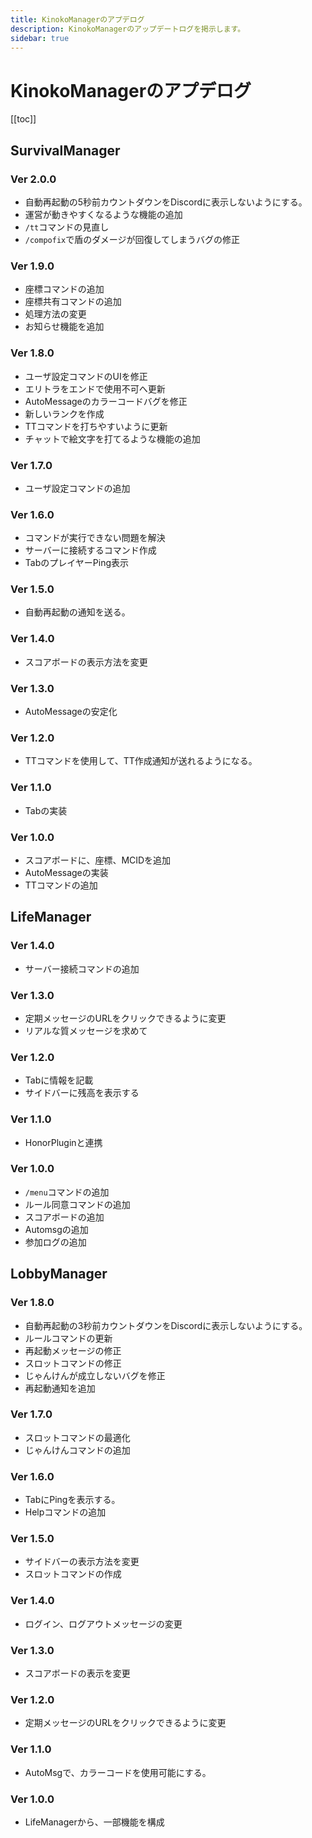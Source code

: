 ```yaml
---
title: KinokoManagerのアプデログ
description: KinokoManagerのアップデートログを掲示します。
sidebar: true
---
```

# KinokoManagerのアプデログ
[[toc]]

## SurvivalManager
### Ver 2.0.0
- 自動再起動の5秒前カウントダウンをDiscordに表示しないようにする。
- 運営が動きやすくなるような機能の追加
- `/tt`コマンドの見直し
- `/compofix`で盾のダメージが回復してしまうバグの修正

### Ver 1.9.0
- 座標コマンドの追加
- 座標共有コマンドの追加
- 処理方法の変更
- お知らせ機能を追加

### Ver 1.8.0
- ユーザ設定コマンドのUIを修正
- エリトラをエンドで使用不可へ更新
- AutoMessageのカラーコードバグを修正
- 新しいランクを作成
- TTコマンドを打ちやすいように更新
- チャットで絵文字を打てるような機能の追加

### Ver 1.7.0
- ユーザ設定コマンドの追加

### Ver 1.6.0
- コマンドが実行できない問題を解決
- サーバーに接続するコマンド作成
- TabのプレイヤーPing表示

### Ver 1.5.0
- 自動再起動の通知を送る。

### Ver 1.4.0
- スコアボードの表示方法を変更

### Ver 1.3.0
- AutoMessageの安定化

### Ver 1.2.0
- TTコマンドを使用して、TT作成通知が送れるようになる。

### Ver 1.1.0
- Tabの実装

### Ver 1.0.0
- スコアボードに、座標、MCIDを追加
- AutoMessageの実装
- TTコマンドの追加

## LifeManager
### Ver 1.4.0
- サーバー接続コマンドの追加

### Ver 1.3.0
- 定期メッセージのURLをクリックできるように変更
- リアルな質メッセージを求めて

### Ver 1.2.0
- Tabに情報を記載
- サイドバーに残高を表示する

### Ver 1.1.0
- HonorPluginと連携

### Ver 1.0.0
- `/menu`コマンドの追加
- ルール同意コマンドの追加
- スコアボードの追加
- Automsgの追加
- 参加ログの追加

## LobbyManager
### Ver 1.8.0
- 自動再起動の3秒前カウントダウンをDiscordに表示しないようにする。
- ルールコマンドの更新
- 再起動メッセージの修正
- スロットコマンドの修正
- じゃんけんが成立しないバグを修正
- 再起動通知を追加

### Ver 1.7.0
- スロットコマンドの最適化
- じゃんけんコマンドの追加

### Ver 1.6.0
- TabにPingを表示する。
- Helpコマンドの追加

### Ver 1.5.0
- サイドバーの表示方法を変更
- スロットコマンドの作成

### Ver 1.4.0
- ログイン、ログアウトメッセージの変更

### Ver 1.3.0
- スコアボードの表示を変更

### Ver 1.2.0
- 定期メッセージのURLをクリックできるように変更

### Ver 1.1.0
- AutoMsgで、カラーコードを使用可能にする。

### Ver 1.0.0
- LifeManagerから、一部機能を構成